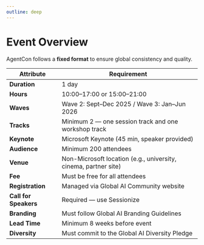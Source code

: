 ```yaml
---
outline: deep
---
```

# Event Overview

AgentCon follows a **fixed format** to ensure global consistency and quality.

| **Attribute** | **Requirement** |
|----------------|-----------------|
| **Duration** | 1 day |
| **Hours** | 10:00–17:00 or 15:00–21:00 |
| **Waves** | Wave 2: Sept–Dec 2025 / Wave 3: Jan–Jun 2026 |
| **Tracks** | Minimum 2 — one session track and one workshop track |
| **Keynote** | Microsoft Keynote (45 min, speaker provided) |
| **Audience** | Minimum 200 attendees |
| **Venue** | Non-Microsoft location (e.g., university, cinema, partner site) |
| **Fee** | Must be free for all attendees |
| **Registration** | Managed via Global AI Community website |
| **Call for Speakers** | Required — use Sessionize |
| **Branding** | Must follow Global AI Branding Guidelines |
| **Lead Time** | Minimum 8 weeks before event |
| **Diversity** | Must commit to the Global AI Diversity Pledge |